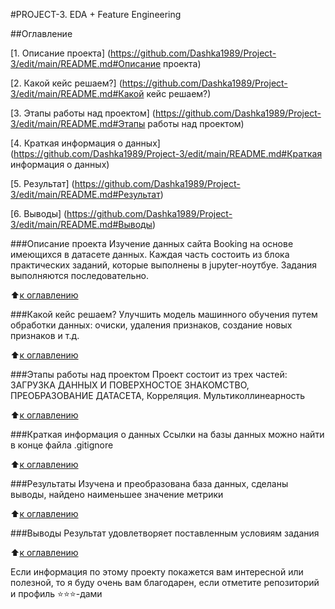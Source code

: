 #PROJECT-3.  EDA + Feature Engineering

##Оглавление

[1. Описание проекта] (https://github.com/Dashka1989/Project-3/edit/main/README.md#Описание проекта)

[2. Какой кейс решаем?] (https://github.com/Dashka1989/Project-3/edit/main/README.md#Какой кейс решаем?)

[3. Этапы работы над проектом] (https://github.com/Dashka1989/Project-3/edit/main/README.md#Этапы работы над проектом)

[4. Краткая информация о данных] (https://github.com/Dashka1989/Project-3/edit/main/README.md#Краткая информация о данных)

[5. Результат] (https://github.com/Dashka1989/Project-3/edit/main/README.md#Результат)

[6. Выводы] (https://github.com/Dashka1989/Project-3/edit/main/README.md#Выводы)

###Описание проекта 
Изучение данных сайта Booking на основе имеющихся в датасете данных. Каждая часть состоить из блока практических заданий, которые выполнены в jupyter-ноутбуе. Задания выполняются последовательно.

:arrow_up:[к оглавлению](https://github.com/Dashka1989/Project-3/edit/main/README.md#Оглавление)

###Какой кейс решаем?
Улучшить модель машинного обучения путем обработки данных: очиски, удаления признаков, создание новых признаков и т.д.

:arrow_up:[к оглавлению](https://github.com/Dashka1989/Project-3/edit/main/README.md#Оглавление)

###Этапы работы над проектом
Проект состоит из трех частей:
ЗАГРУЗКА ДАННЫХ И ПОВЕРХНОСТОЕ ЗНАКОМСТВО, ПРЕОБРАЗОВАНИЕ ДАТАСЕТА, Корреляция. Мультиколлинеарность

:arrow_up:[к оглавлению](https://github.com/Dashka1989/Project-3/edit/main/README.md#Оглавление)

###Краткая информация о данных
Ссылки на базы данных можно найти в конце файла .gitignore

:arrow_up:[к оглавлению](https://github.com/Dashka1989/Project-3/edit/main/README.md#Оглавление)

###Результаты
Изучена и преобразована база данных, сделаны выводы, найдено наименьшее значение метрики 

:arrow_up:[к оглавлению](https://github.com/Dashka1989/Project-3/edit/main/README.md#Оглавление)

###Выводы
Результат удовлетворяет поставленным условиям задания

:arrow_up:[к оглавлению](https://github.com/Dashka1989/Project-3/edit/main/README.md#Оглавление)

Если информация по этому проекту покажется вам интересной или полезной, то я буду очень вам благодарен, если отметите репозиторий и профиль ⭐️⭐️⭐️-дами

